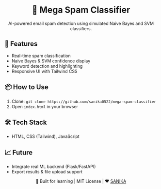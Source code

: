 <h1 align="center">📧 Mega Spam Classifier</h1>
<p align="center">AI-powered email spam detection using simulated Naive Bayes and SVM classifiers.</p>

<h2>🚀 Features</h2>
<ul>
  <li>Real-time spam classification</li>
  <li>Naive Bayes & SVM confidence display</li>
  <li>Keyword detection and highlighting</li>
  <li>Responsive UI with Tailwind CSS</li>
</ul>

<h2>📦 How to Use</h2>
<ol>
  <li>Clone: <code>git clone https://github.com/sanika0522/mega-spam-classifier</code></li>
  <li>Open <code>index.html</code> in your browser</li>
</ol>

<h2>🛠️ Tech Stack</h2>
<ul>
  <li>HTML, CSS (Tailwind), JavaScript</li>
</ul>

<h2>📈 Future</h2>
<ul>
  <li>Integrate real ML backend (Flask/FastAPI)</li>
  <li>Export results & file upload support</li>
</ul>

<p align="center">🧠 Built for learning | MIT License | ❤️ <a href="https://github.com/sanika0522">SANIKA</a></p>
